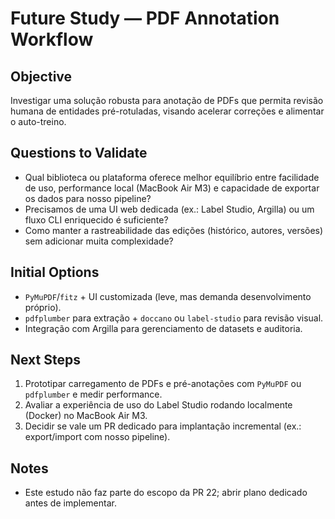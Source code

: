 # Future Study — PDF Annotation Workflow

## Objective
Investigar uma solução robusta para anotação de PDFs que permita revisão humana de entidades pré-rotuladas, visando acelerar correções e alimentar o auto-treino.

## Questions to Validate
- Qual biblioteca ou plataforma oferece melhor equilíbrio entre facilidade de uso, performance local (MacBook Air M3) e capacidade de exportar os dados para nosso pipeline?
- Precisamos de uma UI web dedicada (ex.: Label Studio, Argilla) ou um fluxo CLI enriquecido é suficiente?
- Como manter a rastreabilidade das edições (histórico, autores, versões) sem adicionar muita complexidade?

## Initial Options
- `PyMuPDF`/`fitz` + UI customizada (leve, mas demanda desenvolvimento próprio).
- `pdfplumber` para extração + `doccano` ou `label-studio` para revisão visual.
- Integração com Argilla para gerenciamento de datasets e auditoria.

## Next Steps
1. Prototipar carregamento de PDFs e pré-anotações com `PyMuPDF` ou `pdfplumber` e medir performance.
2. Avaliar a experiência de uso do Label Studio rodando localmente (Docker) no MacBook Air M3.
3. Decidir se vale um PR dedicado para implantação incremental (ex.: export/import com nosso pipeline).

## Notes
- Este estudo não faz parte do escopo da PR 22; abrir plano dedicado antes de implementar.
